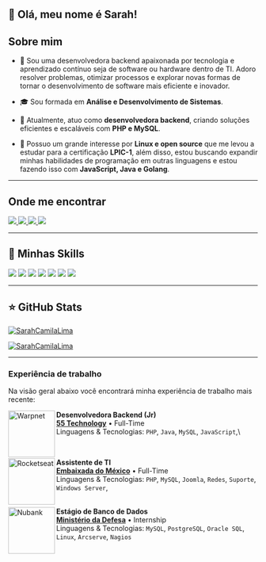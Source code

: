 ## 💜 Olá, meu nome é Sarah!

## Sobre mim

- 🤔 Sou uma desenvolvedora backend apaixonada por tecnologia e aprendizado contínuo seja de software ou hardware dentro de TI. Adoro resolver problemas, otimizar processos e explorar novas formas de tornar o desenvolvimento de software mais eficiente e inovador.

- 🎓 Sou formada em **Análise e Desenvolvimento de Sistemas**. 

- 💼 Atualmente, atuo como **desenvolvedora backend**, criando soluções eficientes e escaláveis com **PHP e MySQL**.

- 🌱 Possuo um grande interesse por **Linux e open source** que me levou a estudar para a certificação **LPIC-1**, além disso, estou buscando expandir minhas habilidades de programação em outras linguagens e estou fazendo isso com **JavaScript, Java e Golang**.

---

## Onde me encontrar

<p align="left">
  <a href="https://www.linkedin.com/in/sarahcamilalima/" title="LinkedIn">
  	<img src="https://img.shields.io/badge/LinkedIn-0077B5?style=for-the-badge&logo=linkedin&logoColor=white&" />	
  </a>
  <a href="https://x.com/sarahnxj_lima" title="Twitter">
  	<img src="https://img.shields.io/badge/Twitter-1DA1F2?style=for-the-badge&logo=twitter&logoColor=white&" />
  </a>
  <a href="https://www.reddit.com/user/Sarahnxj_lima/" title="Reddit">
  	<img src="https://img.shields.io/badge/Reddit-FF4500?style=for-the-badge&logo=reddit&logoColor=white&" />
  </a>
  <a href="https://www.instagram.com/sarahnxj_lima/" title="Instagram">
	<img src="https://img.shields.io/badge/Instagram-E4405F?style=for-the-badge&logo=instagram&logoColor=white&" /> 
  </a>
</p>

---

## 🚀 Minhas Skills

<p align="left">
  	<img src="https://img.shields.io/badge/PHP-777BB4?style=for-the-badge&logo=php&logoColor=white" />
	<img src="https://img.shields.io/badge/Java-ED8B00?style=for-the-badge&logo=java&logoColor=white" />
	<img src="https://img.shields.io/badge/Javascript-323330?style=for-the-badge&logo=javascript&logoColor=F7DF1E" />
	<img src="https://img.shields.io/badge/MySQL-00000F?style=for-the-badge&logo=mysql&logoColor=white" />
	<img src="https://img.shields.io/badge/PostgreSQL-316192?style=for-the-badge&logo=postgresql&logoColor=white" />
	<img src="https://img.shields.io/badge/Docker-2496ED?style=for-the-badge&logo=docker&logoColor=white" />
	<img src="https://img.shields.io/badge/Linux-E34F26?style=for-the-badge&logo=linux&logoColor=black" />
</p>

---

## ⭐ GitHub Stats

[![SarahCamilaLima](https://github-readme-stats.vercel.app/api?username=SarahCamilaLima&theme=tokyonight)](https://github.com/anuraghazra/github-readme-stats)

[![SarahCamilaLima](https://github-readme-stats.vercel.app/api/top-langs/?username=SarahCamilaLima&hide=html&layout=compact&theme=tokyonight)](https://github.com/anuraghazra/github-readme-stats)

---

### Experiência de trabalho

Na visão geral abaixo você encontrará minha experiência de trabalho mais recente:

[<img align="left" height="94px" width="94px" alt="Warpnet" src="https://media.licdn.com/dms/image/v2/C4D0BAQE7xvuIam40ow/company-logo_200_200/company-logo_200_200/0/1658778362539?e=1746662400&v=beta&t=xwsZPfe5ozp-WzASdkzsLhmu2myskk7z82RXZcaLOHY"/>](https://www.55technology.com/)

**Desenvolvedora Backend (Jr)** \
[**55 Technology**](https://www.55technology.com/) • Full-Time \
Linguagens & Tecnologias: `PHP`, `Java`, `MySQL`, `JavaScript`,\
<!-- Exemplo: Projetos em destaque: [Rocket](https://www.spacex.com/), [Marte](<https://pt.wikipedia.org/wiki/Marte_(planeta)>) -->
<br/>

[<img align="left" height="94px" width="94px" alt="Rocketseat" src="https://embamex.sre.gob.mx/brasil/templates/relex-emb/images/gmxfooter.svg"/>](https://embamex.sre.gob.mx/brasil/index.php/embajada/10-mainmenu/mainmenu/99-embajada)

**Assistente de TI** \
[**Embaixada do México**](https://embamex.sre.gob.mx/brasil/index.php/embajada/10-mainmenu/mainmenu/99-embajada) • Full-Time \
Linguagens & Tecnologias: `PHP`, `MySQL`, `Joomla`, `Redes`, `Suporte`, `Windows Server`,\
<br/>

[<img align="left" height="94px" width="94px" alt="Nubank" src="https://upload.wikimedia.org/wikipedia/commons/thumb/f/fc/LOGO_MINISTERIO_DA_DEFESA_%28BRASIL%29.png/444px-LOGO_MINISTERIO_DA_DEFESA_%28BRASIL%29.png"/>](https://www.gov.br/defesa/pt-br)

**Estágio de Banco de Dados** \
[**Ministério da Defesa**](https://www.gov.br/defesa/pt-br) • Internship \
Linguagens & Tecnologias: `MySQL`, `PostgreSQL`, `Oracle SQL`, `Linux`, `Arcserve`, `Nagios` \
<br/>
<br/>
